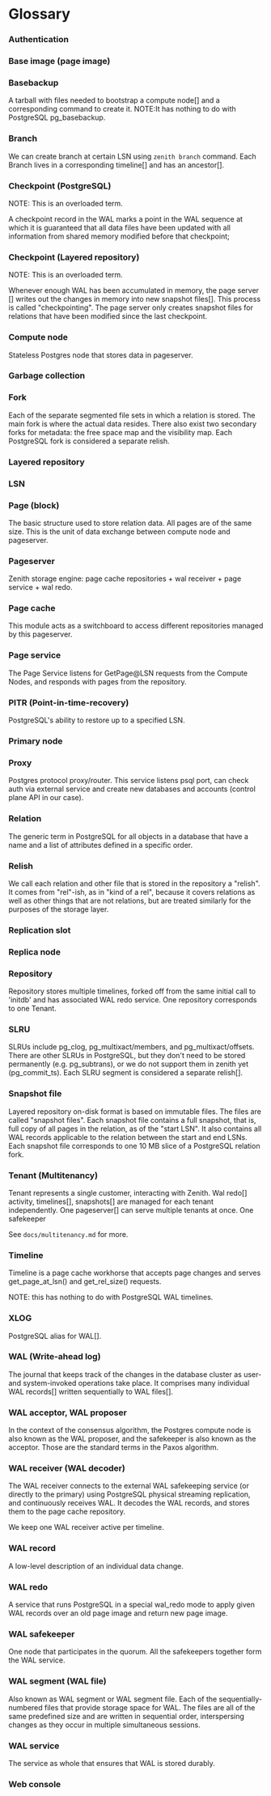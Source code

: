 # Glossary

### Authentication

### Base image (page image)

### Basebackup

A tarball with files needed to bootstrap a compute node[] and a corresponding command to create it.
NOTE:It has nothing to do with PostgreSQL pg_basebackup.

### Branch

We can create branch at certain LSN using `zenith branch` command.
Each Branch lives in a corresponding timeline[] and has an ancestor[].


### Checkpoint (PostgreSQL)

NOTE: This is an overloaded term.

A checkpoint record in the WAL marks a point in the WAL sequence at which it is guaranteed that all data files have been updated with all information from shared memory modified before that checkpoint; 

### Checkpoint (Layered repository)

NOTE: This is an overloaded term.

Whenever enough WAL has been accumulated in memory, the page server []
writes out the changes in memory into new snapshot files[]. This process
is called "checkpointing". The page server only creates snapshot files for
relations that have been modified since the last checkpoint. 

### Compute node

Stateless Postgres node that stores data in pageserver.

### Garbage collection

### Fork

Each of the separate segmented file sets in which a relation is stored. The main fork is where the actual data resides. There also exist two secondary forks for metadata: the free space map and the visibility map.
Each PostgreSQL fork is considered a separate relish.

### Layered repository

### LSN


### Page (block)

The basic structure used to store relation data. All pages are of the same size.
This is the unit of data exchange between compute node and pageserver.

### Pageserver

Zenith storage engine: page cache repositories + wal receiver + page service + wal redo.

### Page cache

This module acts as a switchboard to access different repositories managed by this pageserver.

### Page service

The Page Service listens for GetPage@LSN requests from the Compute Nodes,
and responds with pages from the repository.


### PITR (Point-in-time-recovery)

PostgreSQL's ability to restore up to a specified LSN.

### Primary node


### Proxy

Postgres protocol proxy/router.
This service listens psql port, can check auth via external service
and create new databases and accounts (control plane API in our case).

### Relation

The generic term in PostgreSQL for all objects in a database that have a name and a list of attributes defined in a specific order.

### Relish

We call each relation and other file that is stored in the
repository a "relish". It comes from "rel"-ish, as in "kind of a
rel", because it covers relations as well as other things that are
not relations, but are treated similarly for the purposes of the
storage layer.

### Replication slot


### Replica node


### Repository

Repository stores multiple timelines, forked off from the same initial call to 'initdb'
and has associated WAL redo service.
One repository corresponds to one Tenant.

### SLRU

SLRUs include pg_clog, pg_multixact/members, and
pg_multixact/offsets. There are other SLRUs in PostgreSQL, but
they don't need to be stored permanently (e.g. pg_subtrans),
or we do not support them in zenith yet (pg_commit_ts).
Each SLRU segment is considered a separate relish[].

### Snapshot file

Layered repository on-disk format is based on immutable files.
The files are called "snapshot files".
Each snapshot file contains a full snapshot, that is, full copy of all
pages in the relation, as of the "start LSN". It also contains all WAL
records applicable to the relation between the start and end
LSNs. 
Each snapshot file corresponds to one 10 MB slice of a PostgreSQL relation fork.

### Tenant (Multitenancy)
Tenant represents a single customer, interacting with Zenith.
Wal redo[] activity, timelines[], snapshots[] are managed for each tenant independently.
One pageserver[] can serve multiple tenants at once.
One safekeeper 

See `docs/multitenancy.md` for more.

### Timeline

Timeline is a page cache workhorse that accepts page changes
and serves get_page_at_lsn() and get_rel_size() requests.

NOTE: this has nothing to do with PostgreSQL WAL timelines.

### XLOG

PostgreSQL alias for WAL[].

### WAL (Write-ahead log)

The journal that keeps track of the changes in the database cluster as user- and system-invoked operations take place. It comprises many individual WAL records[] written sequentially to WAL files[].

### WAL acceptor, WAL proposer

In the context of the consensus algorithm, the Postgres
compute node is also known as the WAL proposer, and the safekeeper is also known
as the acceptor. Those are the standard terms in the Paxos algorithm.

### WAL receiver (WAL decoder)

The WAL receiver connects to the external WAL safekeeping service (or
directly to the primary) using PostgreSQL physical streaming
replication, and continuously receives WAL. It decodes the WAL records,
and stores them to the page cache repository.

We keep one WAL receiver active per timeline.

### WAL record

A low-level description of an individual data change.

### WAL redo

A service that runs PostgreSQL in a special wal_redo mode
to apply given WAL records over an old page image and return new page image.

### WAL safekeeper

One node that participates in the quorum. All the safekeepers
together form the WAL service.

### WAL segment (WAL file)

Also known as WAL segment or WAL segment file. Each of the sequentially-numbered files that provide storage space for WAL. The files are all of the same predefined size and are written in sequential order, interspersing changes as they occur in multiple simultaneous sessions.

### WAL service

The service as whole that ensures that WAL is stored durably.

### Web console

